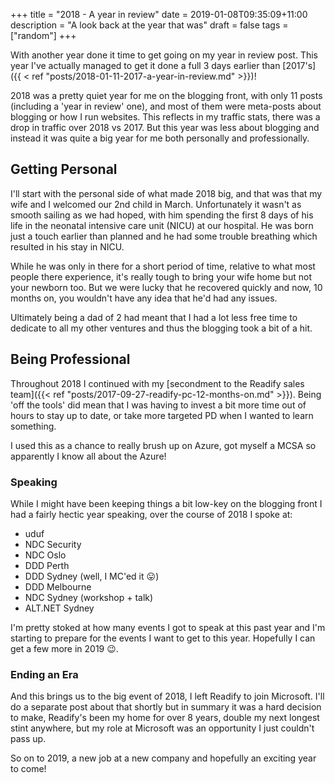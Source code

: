 +++
title = "2018 - A year in review"
date = 2019-01-08T09:35:09+11:00
description = "A look back at the year that was"
draft = false
tags = ["random"]
+++

With another year done it time to get going on my year in review post. This year I've actually managed to get it done a full 3 days earlier than [2017's]({{ < ref "posts/2018-01-11-2017-a-year-in-review.md" >}})!

2018 was a pretty quiet year for me on the blogging front, with only 11 posts (including a 'year in review' one), and most of them were meta-posts about blogging or how I run websites. This reflects in my traffic stats, there was a drop in traffic over 2018 vs 2017. But this year was less about blogging and instead it was quite a big year for me both personally and professionally.

## Getting Personal

I'll start with the personal side of what made 2018 big, and that was that my wife and I welcomed our 2nd child in March. Unfortunately it wasn't as smooth sailing as we had hoped, with him spending the first 8 days of his life in the neonatal intensive care unit (NICU) at our hospital. He was born just a touch earlier than planned and he had some trouble breathing which resulted in his stay in NICU.

While he was only in there for a short period of time, relative to what most people there experience, it's really tough to bring your wife home but not your newborn too. But we were lucky that he recovered quickly and now, 10 months on, you wouldn't have any idea that he'd had any issues.

Ultimately being a dad of 2 had meant that I had a lot less free time to dedicate to all my other ventures and thus the blogging took a bit of a hit.

## Being Professional

Throughout 2018 I continued with my [secondment to the Readify sales team]({{< ref "posts/2017-09-27-readify-pc-12-months-on.md" >}}). Being 'off the tools' did mean that I was having to invest a bit more time out of hours to stay up to date, or take more targeted PD when I wanted to learn something.

I used this as a chance to really brush up on Azure, got myself a MCSA so apparently I know all about the Azure!

### Speaking

While I might have been keeping things a bit low-key on the blogging front I had a fairly hectic year speaking, over the course of 2018 I spoke at:

* uduf
* NDC Security
* NDC Oslo
* DDD Perth
* DDD Sydney (well, I MC'ed it :stuck_out_tongue:)
* DDD Melbourne
* NDC Sydney (workshop + talk)
* ALT.NET Sydney

I'm pretty stoked at how many events I got to speak at this past year and I'm starting to prepare for the events I want to get to this year. Hopefully I can get a few more in 2019 :wink:.

### Ending an Era

And this brings us to the big event of 2018, I left Readify to join Microsoft. I'll do a separate post about that shortly but in summary it was a hard decision to make, Readify's been my home for over 8 years, double my next longest stint anywhere, but my role at Microsoft was an opportunity I just couldn't pass up.

So on to 2019, a new job at a new company and hopefully an exciting year to come!
